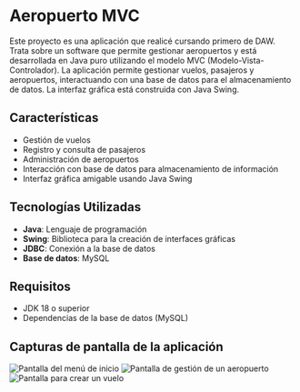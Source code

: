 # Aeropuerto MVC

Este proyecto es una aplicación que realicé cursando primero de DAW. Trata sobre un software que permite gestionar aeropuertos y está desarrollada en Java puro utilizando el modelo MVC (Modelo-Vista-Controlador). La aplicación permite gestionar vuelos, pasajeros y aeropuertos, interactuando con una base de datos para el almacenamiento de datos. La interfaz gráfica está construida con Java Swing.

## Características

- Gestión de vuelos
- Registro y consulta de pasajeros
- Administración de aeropuertos
- Interacción con base de datos para almacenamiento de información
- Interfaz gráfica amigable usando Java Swing

## Tecnologías Utilizadas

- **Java**: Lenguaje de programación
- **Swing**: Biblioteca para la creación de interfaces gráficas
- **JDBC**: Conexión a la base de datos
- **Base de datos**: MySQL

## Requisitos

- JDK 18 o superior
- Dependencias de la base de datos (MySQL)

## Capturas de pantalla de la aplicación

![Pantalla del menú de inicio](C:\Users\Samuel\Desktop\pa\menu.png)
![Pantalla de gestión de un aeropuerto](C:\Users\Samuel\Desktop\pa\gestionar-aeropuerto.png)
![Pantalla para crear un vuelo](C:\Users\Samuel\Desktop\pa\crear-vuelo.png)
